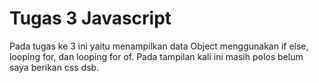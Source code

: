 # Tugas 3 Javascript
Pada tugas ke 3 ini yaitu menampilkan data Object menggunakan if else, looping for, dan looping for of. Pada tampilan kali ini masih polos belum saya berikan css dsb.
